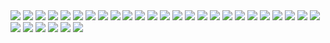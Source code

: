 <img src="https://img.shields.io/badge/html-E34F26?style=flat-square&logo=html5&logoColor=fff"/>
<img src="https://img.shields.io/badge/css-1572B6?style=flat-square&logo=css&logoColor=fff"/>
<img src="https://img.shields.io/badge/javascript-F7DF1E?style=flat-square&logo=javascript&logoColor=000"/>
<img src="https://img.shields.io/badge/typescript-1c7ed6?style=flat-square&logo=typescript&logoColor=fff"/>
<img src="https://img.shields.io/badge/react-61DAFB?style=flat-square&logo=react&logoColor=000"/>
<img src="https://img.shields.io/badge/next.js-000000?style=flat-square&logo=next.js&logoColor=fff"/>
<img src="https://img.shields.io/badge/vue-4FC08D?style=flat-square&logo=vue.js&logoColor=fff"/>
<img src="https://img.shields.io/badge/nuxt-00DC82?style=flat-square&logo=nuxt&logoColor=fff"/>
<img src="https://img.shields.io/badge/shadcn_ui-000000?style=flat-square&logo=shadcnui&logoColor=fff"/>
<img src="https://img.shields.io/badge/Tanstack_Query-FF4154?style=flat-square&logo=reactquery&logoColor=fff"/>
<img src="https://img.shields.io/badge/Recoil-0067A3?style=flat-square&logo=recoil&logoColor=fff"/>
<img src="https://img.shields.io/badge/Zustand-D9411E?style=flat-square&logo=zustand&logoColor=fff"/>
<img src="https://img.shields.io/badge/Pinia-FFD859?style=flat-square&logo=pinia&logoColor=000"/>
<img src="https://img.shields.io/badge/sass-CC6699?style=flat-square&logo=sass&logoColor=fff"/>
<img src="https://img.shields.io/badge/Styled_Components-DB7093?style=flat-square&logo=styled-components&logoColor=fff"/>
<img src="https://img.shields.io/badge/Vanilla_Extract-DB7093?style=flat-square&logo=vanilla-extract&logoColor=fff"/>
<img src="https://img.shields.io/badge/Tailwind_CSS-06B6D4?style=flat-square&logo=tailwindcss&logoColor=fff"/>
<img src="https://img.shields.io/badge/Vitest-6E9F18?style=flat-square&logo=vitest&logoColor=fff"/>
<img src="https://img.shields.io/badge/Jest-C21325?style=flat-square&logo=jest&logoColor=fff"/>
<img src="https://img.shields.io/badge/Storybook-FF4785?style=flat-square&logo=storybook&logoColor=fff"/>
<img src="https://img.shields.io/badge/PNPM-F69220?style=flat-square&logo=pnpm&logoColor=fff"/>
<img src="https://img.shields.io/badge/Bun-000000?style=flat-square&logo=bun&logoColor=fff"/>
<img src="https://img.shields.io/badge/Webpack-8DD6F9?style=flat-square&logo=webpack&logoColor=000"/>
<img src="https://img.shields.io/badge/Vite-646CFF?style=flat-square&logo=vite&logoColor=fff"/>
<img src="https://img.shields.io/badge/Github_Actions-2088FF?style=flat-square&logo=githubactions&logoColor=fff"/>
<img src="https://img.shields.io/badge/Cloudflare-F38020?style=flat-square&logo=cloudflare&logoColor=fff"/>
<img src="https://img.shields.io/badge/GCP-4285F4?style=flat-square&logo=googlecloud&logoColor=fff"/>
<img src="https://img.shields.io/badge/Figma-F24E1E?style=flat-square&logo=figma&logoColor=fff"/>
<img src="https://img.shields.io/badge/Notion-000000?style=flat-square&logo=notion&logoColor=fff"/>
<img src="https://img.shields.io/badge/Slack-4A154B?style=flat-square&logo=slack&logoColor=fff"/>
<img src="https://img.shields.io/badge/Teams-897BFF?style=flat-square&logo=teams&logoColor=fff"/>
